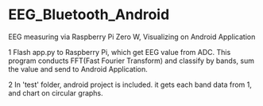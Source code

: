 # EEG_Bluetooth_Android
EEG measuring via Raspberry Pi Zero W, Visualizing on Android Application

1
Flash app.py to Raspberry Pi, which get EEG value from ADC. This program conducts FFT(Fast Fourier Transform) and classify by bands, sum the value and send to Android Application.

2
In 'test' folder, android project is included. it gets each band data from 1, and chart on circular graphs.